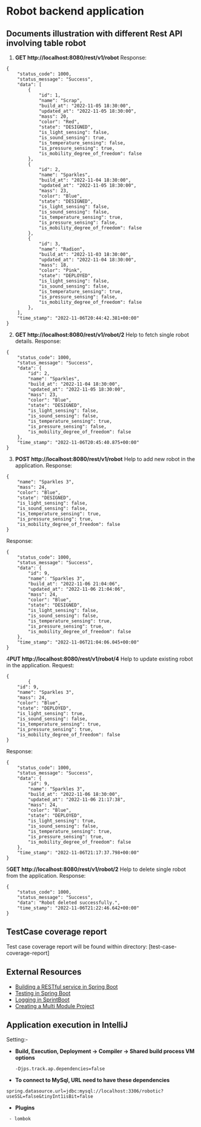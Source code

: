 # Robot backend application

## Documents illustration with different Rest API involving table robot
1. **GET http://localhost:8080/rest/v1/robot**
Response:
```
{
    "status_code": 1000,
    "status_message": "Success",
    "data": [
        {
            "id": 1,
            "name": "Scrap",
            "build_at": "2022-11-05 18:30:00",
            "updated_at": "2022-11-05 18:30:00",
            "mass": 20,
            "color": "Red",
            "state": "DESIGNED",
            "is_light_sensing": false,
            "is_sound_sensing": true,
            "is_temperature_sensing": false,
            "is_pressure_sensing": true,
            "is_mobility_degree_of_freedom": false
        },
        {
            "id": 2,
            "name": "Sparkles",
            "build_at": "2022-11-04 18:30:00",
            "updated_at": "2022-11-05 18:30:00",
            "mass": 23,
            "color": "Blue",
            "state": "DESIGNED",
            "is_light_sensing": false,
            "is_sound_sensing": false,
            "is_temperature_sensing": true,
            "is_pressure_sensing": false,
            "is_mobility_degree_of_freedom": false
        },
        {
            "id": 3,
            "name": "Radion",
            "build_at": "2022-11-03 18:30:00",
            "updated_at": "2022-11-04 18:30:00",
            "mass": 18,
            "color": "Pink",
            "state": "DEPLOYED",
            "is_light_sensing": false,
            "is_sound_sensing": false,
            "is_temperature_sensing": true,
            "is_pressure_sensing": false,
            "is_mobility_degree_of_freedom": false
        },
    ],
    "time_stamp": "2022-11-06T20:44:42.381+00:00"
}

```

2. **GET http://localhost:8080/rest/v1/robot/2** Help to fetch single robot details.
Response:
```
{
    "status_code": 1000,
    "status_message": "Success",
    "data": {
        "id": 2,
        "name": "Sparkles",
        "build_at": "2022-11-04 18:30:00",
        "updated_at": "2022-11-05 18:30:00",
        "mass": 23,
        "color": "Blue",
        "state": "DESIGNED",
        "is_light_sensing": false,
        "is_sound_sensing": false,
        "is_temperature_sensing": true,
        "is_pressure_sensing": false,
        "is_mobility_degree_of_freedom": false
    },
    "time_stamp": "2022-11-06T20:45:40.875+00:00"
}
```

3. **POST http://localhost:8080/rest/v1/robot** Help to add new robot in the application.
   Response:
```
{
    "name": "Sparkles 3",
    "mass": 24,
    "color": "Blue",
    "state": "DESIGNED",
    "is_light_sensing": false,
    "is_sound_sensing": false,
    "is_temperature_sensing": true,
    "is_pressure_sensing": true,
    "is_mobility_degree_of_freedom": false
}
```
Response:
```
{
    "status_code": 1000,
    "status_message": "Success",
    "data": {
        "id": 9,
        "name": "Sparkles 3",
        "build_at": "2022-11-06 21:04:06",
        "updated_at": "2022-11-06 21:04:06",
        "mass": 24,
        "color": "Blue",
        "state": "DESIGNED",
        "is_light_sensing": false,
        "is_sound_sensing": false,
        "is_temperature_sensing": true,
        "is_pressure_sensing": true,
        "is_mobility_degree_of_freedom": false
    },
    "time_stamp": "2022-11-06T21:04:06.045+00:00"
}
```

4**PUT http://localhost:8080/rest/v1/robot/4** Help to update existing robot in the application.
   Request:
```
{
        {
    "id": 9,
    "name": "Sparkles 3",
    "mass": 24,
    "color": "Blue",
    "state": "DEPLOYED",
    "is_light_sensing": true,
    "is_sound_sensing": false,
    "is_temperature_sensing": true,
    "is_pressure_sensing": true,
    "is_mobility_degree_of_freedom": false
}
```
Response:
```
{
    "status_code": 1000,
    "status_message": "Success",
    "data": {
        "id": 9,
        "name": "Sparkles 3",
        "build_at": "2022-11-06 18:30:00",
        "updated_at": "2022-11-06 21:17:38",
        "mass": 24,
        "color": "Blue",
        "state": "DEPLOYED",
        "is_light_sensing": true,
        "is_sound_sensing": false,
        "is_temperature_sensing": true,
        "is_pressure_sensing": true,
        "is_mobility_degree_of_freedom": false
    },
    "time_stamp": "2022-11-06T21:17:37.798+00:00"
}
```


5**GET http://localhost:8080/rest/v1/robot/2** Help to delete single robot from the application.
   Response:
```
{
    "status_code": 1000,
    "status_message": "Success",
    "data": "Robot deleted successfully.",
    "time_stamp": "2022-11-06T21:22:46.642+00:00"
}
```

## TestCase coverage report
Test case coverage report will be found within directory: [test-case-coverage-report]


## External Resources
- [Building a RESTful service in Spring Boot](http://spring.io/guides/gs/rest-service/)
- [Testing in Spring Boot](https://www.baeldung.com/spring-boot-testing)
- [Logging in SprintBoot](https://www.baeldung.com/spring-boot-logging)
- [Creating a Multi Module Project](https://spring.io/guides/gs/multi-module/)

## Application execution in IntelliJ
Setting:-
- **Build, Execution, Deployment -> Compiler -> Shared build process VM options**
     ```
     -Djps.track.ap.dependencies=false
     ``` 
     
- **To connect to MySql, URL need to have these dependencies**
```
spring.datasource.url=jdbc:mysql://localhost:3306/robotic?useSSL=false&tinyInt1isBit=false

```

- **Plugins**
```
 - lombok
```

